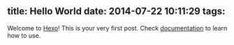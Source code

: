 title: Hello World
date: 2014-07-22 10:11:29
tags:
---

Welcome to [Hexo](http://hexo.io)! This is your very first post. Check [documentation](http://hexo.io/docs) to learn how to use.